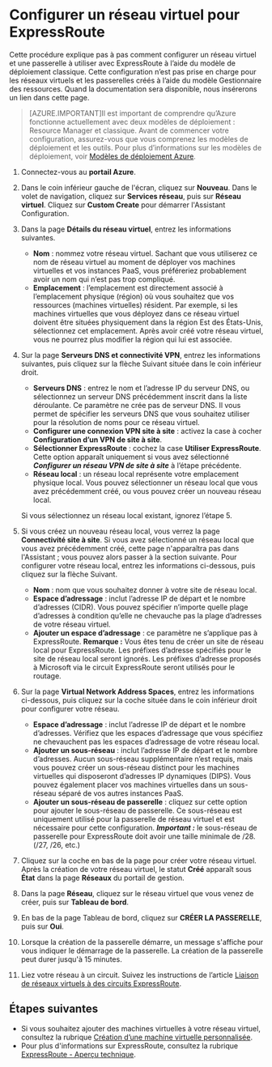 <properties
   pageTitle="Configuration d’un réseau virtuel et d’une passerelle pour ExpressRoute | Microsoft Azure"
   description="Cet article vous guide dans la configuration d’un réseau virtuel (VNet) pour ExpressRoute"
   documentationCenter="na"
   services="expressroute"
   authors="cherylmc"
   manager="carolz"
   editor=""
   tags="azure-service-management"/>

<tags 
   ms.service="expressroute"
   ms.devlang="na"
   ms.topic="article" 
   ms.tgt_pltfrm="na"
   ms.workload="infrastructure-services" 
   ms.date="09/22/2015"
   ms.author="cherylmc"/>

# Configurer un réseau virtuel pour ExpressRoute

Cette procédure explique pas à pas comment configurer un réseau virtuel et une passerelle à utiliser avec ExpressRoute à l’aide du modèle de déploiement classique. Cette configuration n’est pas prise en charge pour les réseaux virtuels et les passerelles créés à l’aide du modèle Gestionnaire des ressources. Quand la documentation sera disponible, nous insérerons un lien dans cette page.
 
>[AZURE.IMPORTANT]Il est important de comprendre qu’Azure fonctionne actuellement avec deux modèles de déploiement : Resource Manager et classique. Avant de commencer votre configuration, assurez-vous que vous comprenez les modèles de déploiement et les outils. Pour plus d’informations sur les modèles de déploiement, voir [Modèles de déploiement Azure](../azure-classic-rm.md).

1. Connectez-vous au **portail Azure**.

2. Dans le coin inférieur gauche de l'écran, cliquez sur **Nouveau**. Dans le volet de navigation, cliquez sur **Services réseau**, puis sur **Réseau virtuel**. Cliquez sur **Custom Create** pour démarrer l'Assistant Configuration.

3. Dans la page **Détails du réseau virtuel**, entrez les informations suivantes.

	- **Nom** : nommez votre réseau virtuel. Sachant que vous utiliserez ce nom de réseau virtuel au moment de déployer vos machines virtuelles et vos instances PaaS, vous préféreriez probablement avoir un nom qui n’est pas trop compliqué.
	- **Emplacement** : l’emplacement est directement associé à l’emplacement physique (région) où vous souhaitez que vos ressources (machines virtuelles) résident. Par exemple, si les machines virtuelles que vous déployez dans ce réseau virtuel doivent être situées physiquement dans la région Est des États-Unis, sélectionnez cet emplacement. Après avoir créé votre réseau virtuel, vous ne pourrez plus modifier la région qui lui est associée.

4. Sur la page **Serveurs DNS et connectivité VPN**, entrez les informations suivantes, puis cliquez sur la flèche Suivant située dans le coin inférieur droit.

	- **Serveurs DNS** : entrez le nom et l’adresse IP du serveur DNS, ou sélectionnez un serveur DNS précédemment inscrit dans la liste déroulante. Ce paramètre ne crée pas de serveur DNS. Il vous permet de spécifier les serveurs DNS que vous souhaitez utiliser pour la résolution de noms pour ce réseau virtuel.
	- **Configurer une connexion VPN site à site** : activez la case à cocher **Configuration d’un VPN de site à site**.
	- **Sélectionner ExpressRoute** : cochez la case **Utiliser ExpressRoute**. Cette option apparaît uniquement si vous avez sélectionné ***Configurer un réseau VPN de site à site*** à l’étape précédente.
	- **Réseau local** : un réseau local représente votre emplacement physique local. Vous pouvez sélectionner un réseau local que vous avez précédemment créé, ou vous pouvez créer un nouveau réseau local.

	Si vous sélectionnez un réseau local existant, ignorez l’étape 5.

5. Si vous créez un nouveau réseau local, vous verrez la page **Connectivité site à site**. Si vous avez sélectionné un réseau local que vous avez précédemment créé, cette page n'apparaîtra pas dans l'Assistant ; vous pouvez alors passer à la section suivante. Pour configurer votre réseau local, entrez les informations ci-dessous, puis cliquez sur la flèche Suivant.

	- **Nom** : nom que vous souhaitez donner à votre site de réseau local.
	- **Espace d’adressage** : inclut l’adresse IP de départ et le nombre d’adresses (CIDR). Vous pouvez spécifier n’importe quelle plage d’adresses à condition qu’elle ne chevauche pas la plage d’adresses de votre réseau virtuel.
	- **Ajouter un espace d’adressage** : ce paramètre ne s’applique pas à ExpressRoute. **Remarque :** Vous êtes tenu de créer un site de réseau local pour ExpressRoute. Les préfixes d’adresse spécifiés pour le site de réseau local seront ignorés. Les préfixes d’adresse proposés à Microsoft via le circuit ExpressRoute seront utilisés pour le routage.

6. Sur la page **Virtual Network Address Spaces**, entrez les informations ci-dessous, puis cliquez sur la coche située dans le coin inférieur droit pour configurer votre réseau.

	- **Espace d’adressage** : inclut l’adresse IP de départ et le nombre d’adresses. Vérifiez que les espaces d’adressage que vous spécifiez ne chevauchent pas les espaces d’adressage de votre réseau local.
	- **Ajouter un sous-réseau** : inclut l’adresse IP de départ et le nombre d’adresses. Aucun sous-réseau supplémentaire n’est requis, mais vous pouvez créer un sous-réseau distinct pour les machines virtuelles qui disposeront d’adresses IP dynamiques (DIPS). Vous pouvez également placer vos machines virtuelles dans un sous-réseau séparé de vos autres instances PaaS.
	- **Ajouter un sous-réseau de passerelle** : cliquez sur cette option pour ajouter le sous-réseau de passerelle. Ce sous-réseau est uniquement utilisé pour la passerelle de réseau virtuel et est nécessaire pour cette configuration. ***Important :*** le sous-réseau de passerelle pour ExpressRoute doit avoir une taille minimale de /28. (/27, /26, etc.)

7. Cliquez sur la coche en bas de la page pour créer votre réseau virtuel. Après la création de votre réseau virtuel, le statut **Créé** apparaît sous **État** dans la page **Réseaux** du portail de gestion.

8. Dans la page **Réseau**, cliquez sur le réseau virtuel que vous venez de créer, puis sur **Tableau de bord**.
9. En bas de la page Tableau de bord, cliquez sur **CRÉER LA PASSERELLE**, puis sur **Oui**.

10. Lorsque la création de la passerelle démarre, un message s'affiche pour vous indiquer le démarrage de la passerelle. La création de la passerelle peut durer jusqu'à 15 minutes.

11. Liez votre réseau à un circuit. Suivez les instructions de l’article [Liaison de réseaux virtuels à des circuits ExpressRoute](expressroute-howto-linkvnets-classic.md).

## Étapes suivantes

- Si vous souhaitez ajouter des machines virtuelles à votre réseau virtuel, consultez la rubrique [Création d’une machine virtuelle personnalisée](../virtual-machines-create-custom.md).
- Pour plus d'informations sur ExpressRoute, consultez la rubrique [ExpressRoute - Aperçu technique](expressroute-introduction.md).


 

<!---HONumber=Oct15_HO3-->
